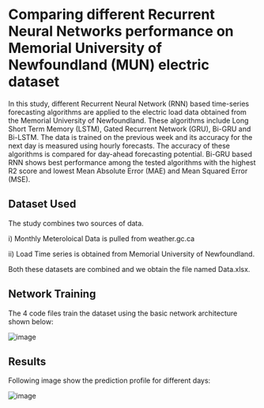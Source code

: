 # Comparing different Recurrent Neural Networks performance on Memorial University of Newfoundland (MUN) electric dataset

In this study, different Recurrent Neural Network (RNN) based time-series forecasting algorithms are applied to the electric load data obtained from the Memorial University of Newfoundland. These algorithms include Long Short Term Memory (LSTM), Gated Recurrent Network (GRU), Bi-GRU and Bi-LSTM. The data is trained on the previous week and its accuracy for the next day is measured using hourly forecasts. The accuracy of these algorithms is compared for day-ahead forecasting potential. Bi-GRU based RNN shows best performance among the tested algorithms with the highest R2 score and lowest Mean Absolute Error (MAE) and Mean Squared Error (MSE). 

## Dataset Used

The study combines two sources of data. 

i) Monthly Meteroloical Data is pulled from weather.gc.ca 

ii) Load Time series is obtained from Memorial University of Newfoundland.

Both these datasets are combined and we obtain the file named Data.xlsx. 

## Network Training

The 4 code files train the dataset using the basic network architecture shown below:

![image](https://github.com/user-attachments/assets/253044cb-77d0-453f-9338-b1b53255618b)

## Results

Following image show the prediction profile for different days:

![image](https://github.com/user-attachments/assets/1288e3f0-1064-4f40-84d7-ca10f4fc1efc)
